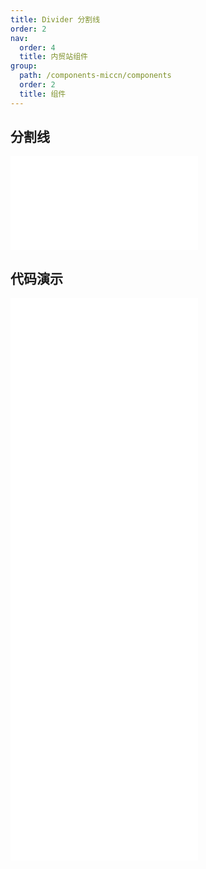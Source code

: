 ```yaml
---
title: Divider 分割线
order: 2
nav:
  order: 4
  title: 内贸站组件
group:
  path: /components-miccn/components
  order: 2
  title: 组件
---
```


## 分割线

<div>
<embed src="@docs-common/divider/index.md"></embed>
</div>
        
## 代码演示

<Row gutter=8>

  <Col span=12>
    
  <div class="code-box"><embed src="@abiz-rc-miccn/divider/demo/horizontal-divider-miccn.md"></embed></div>
          
  <div class="code-box"><embed src="@abiz-rc-miccn/divider/demo/plain-divider-miccn.md"></embed></div>
          
  <div class="code-box"><embed src="@abiz-rc-miccn/divider/demo/customize-style-divider-miccn.md"></embed></div>
          
  </Col>
          
  <Col span=12>
    
  <div class="code-box"><embed src="@abiz-rc-miccn/divider/demo/with-text-divider-miccn.md"></embed></div>
          
  <div class="code-box"><embed src="@abiz-rc-miccn/divider/demo/vertical-divider-miccn.md"></embed></div>
          
  </Col>
          
</Row>
        
<div><embed src="@docs-common/divider/index-api.md"></embed><div>
        